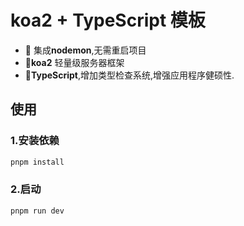 # koa2 + TypeScript 模板

- 🦉 集成**nodemon**,无需重启项目
- 🐪**koa2** 轻量级服务器框架
- 🥊**TypeScript**,增加类型检查系统,增强应用程序健硕性.

## 使用

### 1.安装依赖

```sh
pnpm install
```

### 2.启动

```sh
pnpm run dev
```
